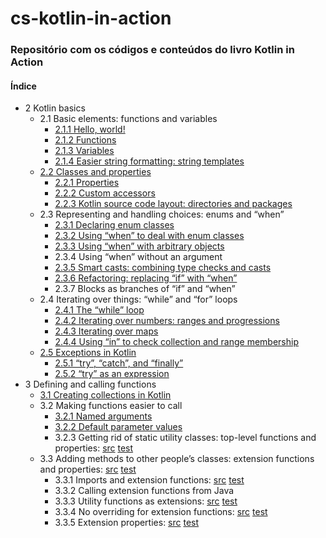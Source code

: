 # cs-kotlin-in-action

### Repositório com os códigos e conteúdos do livro Kotlin in Action

#### Índice

* 2 Kotlin basics
   * 2.1 Basic elements: functions and variables
       * [2.1.1 Hello, world!](src/main/kotlin/ch2/helloWorld.kt)
       * [2.1.2 Functions](src/test/kotlin/ch2/functions.kt)
       * [2.1.3 Variables](src/test/kotlin/ch2/variables.kt)
       * [2.1.4 Easier string formatting: string templates](src/test/kotlin/ch2/stringTemplates.kt)
   * [2.2 Classes and properties](src/test/kotlin/ch2/classes.kt)
       * [2.2.1 Properties](src/test/kotlin/ch2/classes.kt)
       * [2.2.2 Custom accessors](src/test/kotlin/ch2/customAccessors.kt)
       * [2.2.3 Kotlin source code layout: directories and packages](src/main/kotlin/ch2/geometryShapes.kt)
   * 2.3 Representing and handling choices: enums and “when”
       * [2.3.1 Declaring enum classes](src/test/kotlin/ch2/enumWhen.kt)
       * [2.3.2 Using “when” to deal with enum classes](src/test/kotlin/ch2/enumWhen.kt)
       * [2.3.3 Using “when” with arbitrary objects](src/test/kotlin/ch2/enumWhen.kt)
       * 2.3.4 Using “when” without an argument
       * [2.3.5 Smart casts: combining type checks and casts](src/test/kotlin/ch2/smartCast.kt)
       * [2.3.6 Refactoring: replacing “if” with “when”](src/test/kotlin/ch2/smartCast.kt)
       * 2.3.7 Blocks as branches of “if” and “when”
   * 2.4 Iterating over things: “while” and “for” loops
       * [2.4.1 The “while” loop](src/test/kotlin/ch2/iterating.kt)
       * [2.4.2 Iterating over numbers: ranges and progressions](src/test/kotlin/ch2/iterating.kt)
       * [2.4.3 Iterating over maps](src/test/kotlin/ch2/iterating.kt)
       * [2.4.4 Using “in” to check collection and range membership](src/test/kotlin/ch2/iterating.kt)
   * [2.5 Exceptions in Kotlin](src/test/kotlin/ch2/exceptions.kt)
       * [2.5.1 “try”, “catch”, and “finally”](src/test/kotlin/ch2/exceptions.kt)
       * [2.5.2 “try” as an expression](src/test/kotlin/ch2/exceptions.kt)
* 3 Defining and calling functions
    * [3.1 Creating collections in Kotlin](src/test/kotlin/ch3/collections.kt)
    * 3.2 Making functions easier to call
       * [3.2.1 Named arguments](src/test/kotlin/ch3/easierToCall.kt)
       * [3.2.2 Default parameter values](src/test/kotlin/ch3/easierToCall.kt)
       * 3.2.3 Getting rid of static utility classes: top-level functions and properties: [src](src/main/kotlin/ch3/strings.kt) [test](src/test/kotlin/ch3/noStaticUtils.kt)
    * 3.3 Adding methods to other people’s classes: extension functions and properties: [src](src/main/kotlin/ch3/extensions.kt) [test](src/test/kotlin/ch3/extensions.kt)
        * 3.3.1 Imports and extension functions: [src](src/main/kotlin/ch3/extensions.kt) [test](src/test/kotlin/ch3/extensions.kt)
        * 3.3.2 Calling extension functions from Java
        * 3.3.3 Utility functions as extensions: [src](src/main/kotlin/ch3/extensions.kt) [test](src/test/kotlin/ch3/extensions.kt)
        * 3.3.4 No overriding for extension functions: [src](src/main/kotlin/ch3/extensions.kt) [test](src/test/kotlin/ch3/extensions.kt)
        * 3.3.5 Extension properties: [src](src/main/kotlin/ch3/extensions.kt) [test](src/test/kotlin/ch3/extensions.kt)